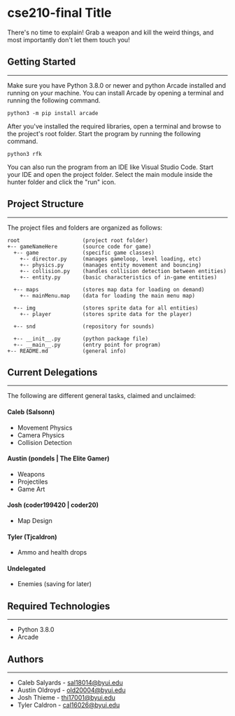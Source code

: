 # cse210-final Title
There's no time to explain! Grab a weapon and kill the weird things, and most importantly don't let them touch you!

## Getting Started
---
Make sure you have Python 3.8.0 or newer and python Arcade installed 
and running on your machine. You can install Arcade by opening a terminal 
and running the following command.
```
python3 -m pip install arcade
```
After you've installed the required libraries, open a terminal and browse to the 
project's root folder. Start the program by running the following command.
```
python3 rfk 
```
You can also run the program from an IDE like Visual Studio Code. Start your IDE 
and open the project folder. Select the main module inside the hunter folder and 
click the "run" icon.

## Project Structure
---
The project files and folders are organized as follows:
```
root                    (project root folder)
+-- gameNameHere        (source code for game)
  +-- game              (specific game classes)
    +-- director.py     (manages gameloop, level loading, etc)
    +-- physics.py      (manages entity movement and bouncing)
    +-- collision.py    (handles collision detection between entities)
    +-- entity.py       (basic characteristics of in-game entities)

  +-- maps              (stores map data for loading on demand)
    +-- mainMenu.map    (data for loading the main menu map)

  +-- img               (stores sprite data for all entities)
    +-- player          (stores sprite data for the player)

  +-- snd               (repository for sounds)
  
  +-- __init__.py       (python package file)
  +-- __main__.py       (entry point for program)
+-- README.md           (general info)
```

## Current Delegations
---
The following are different general tasks, claimed and unclaimed:

#### Caleb (Salsonn)
  * Movement Physics
  * Camera Physics
  * Collision Detection

#### Austin (pondels | The Elite Gamer)
  * Weapons
  * Projectiles
  * Game Art

#### Josh (coder199420 | coder20)
  * Map Design

#### Tyler (Tjcaldron)
  * Ammo and health drops

#### Undelegated
  * Enemies (saving for later)


## Required Technologies
---
* Python 3.8.0
* Arcade

## Authors
---
* Caleb Salyards - sal18014@byui.edu
* Austin Oldroyd - old20004@byui.edu
* Josh Thieme - thi17001@byui.edu
* Tyler Caldron - cal16026@byui.edu

